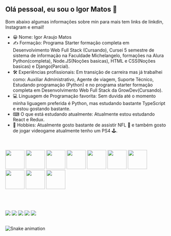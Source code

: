 ## Olá pessoal, eu sou o Igor Matos 👋

Bom abaixo algumas informações sobre min para mais tem links de linkdin, Instagram e email!

- 😀 Nome: Igor Araujo Matos
- ✍ Formação: Programa Starter formação completa em Desenvolvimento Web Full Stack (Cursando), Cursei 5 semestre de sistema de informação na Faculdade Michelangelo, formações na Alura Python(completa), Node.JS(Noções basicas), HTML e CSS(Noções basicas) e Django(Parcial).
- 🛠 Experiências profissionais: Em transição de carreira mas já trabalhei como: Auxiliar Administrativo, Agente de viagem, Suporte Técnico, Estudando programação (Python) e no programa starter formação completa em Desenvolvimento Web Full Stack da GrowDev(Cursando).
- 💻 Linguagem de Programação favorita: Sem duvida até o momento minha liguagem preferida é Python, mas estudando bastante TypeScript e estou gostando bastante.
- ⌨ O que está estudando atualmente: Atualmente estou estudando React e Redux.
- 🤖 Hobbies: Atualmente gosto bastante de assistir NFL 🏈 e também gosto de jogar videogame atualmente tenho um PS4 🕹. 

##
<br>

<div>
<img heigth="50" width="60" src="https://cdn.jsdelivr.net/gh/devicons/devicon/icons/javascript/javascript-original.svg" />
<img heigth="50" width="60" src="https://cdn.jsdelivr.net/gh/devicons/devicon/icons/typescript/typescript-plain.svg" />
<img heigth="50" width="60" src="https://cdn.jsdelivr.net/gh/devicons/devicon/icons/python/python-original-wordmark.svg" />
<img heigth="50" width="60" src="https://cdn.jsdelivr.net/gh/devicons/devicon/icons/nodejs/nodejs-original-wordmark.svg" />
<img heigth="50" width="60" src="https://cdn.jsdelivr.net/gh/devicons/devicon/icons/react/react-original-wordmark.svg" />
<img heigth="50" width="60" src="https://cdn.jsdelivr.net/gh/devicons/devicon/icons/bootstrap/bootstrap-original-wordmark.svg" />
<img heigth="50" width="60" src="https://cdn.jsdelivr.net/gh/devicons/devicon/icons/materialui/materialui-original.svg" />
<img heigth="50" width="60" src="https://cdn.jsdelivr.net/gh/devicons/devicon/icons/html5/html5-plain-wordmark.svg" />
<img heigth="50" width="60" src="https://cdn.jsdelivr.net/gh/devicons/devicon/icons/css3/css3-plain-wordmark.svg" />
<img heigth="50" width="60" src="https://cdn.jsdelivr.net/gh/devicons/devicon/icons/github/github-original-wordmark.svg" />

</div>

##
<br>
<!-- <div>
<a href="https://github.com/Sarkan-DF">
<img height="180em" src="https://github-readme-stats.vercel.app/api/top-langs/?username=Sarkan-DF&layout=compact&langs_count=7&theme=dracula"/>
<img height="180em" src="https://github-readme-stats.vercel.app/api?username=Sarkan-DF&show_icons=true&theme=dracula&include_all_commits=true&count_private=true"/>
</div> -->
  
<br>
  
<div>
<a href="https://instagram.com/sarkan_br" target="_blank"><img src="https://img.shields.io/badge/-Instagram-%23E4405F?style=for-the-badge&logo=instagram&logoColor=white"></a>
<a href="https://twitter.com/Sarkan_BR" target="_blank"><img src="https://img.shields.io/badge/Twitter-1DA1F2?style=for-the-badge&logo=twitter&logoColor=white"></a>
<a href = "mailto:sarkan.igor@gmail.com"><img src="https://img.shields.io/badge/Gmail-D14836?style=for-the-badge&logo=gmail&logoColor=white" target="_blank"></a>
<a href="https://wa.me/5561994011548" target="_blank"><img src="https://img.shields.io/badge/WhatsApp-25D366?style=for-the-badge&logo=whatsapp&logoColor=white"></a>
<a href="https://www.linkedin.com/in/igor-matos-22815b98" target="_blank"><img src="https://img.shields.io/badge/-LinkedIn-%230077B5?style=for-the-badge&logo=linkedin&logoColor=white" target="_blank"></a>   
</div>

##

![Snake animation](https://github.com/Sarkan-DF/Sarkan-DF/blob/output/github-contribution-grid-snake.svg)


